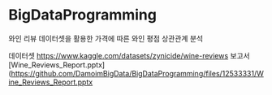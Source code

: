 # BigDataProgramming
와인 리뷰 데이터셋을 활용한 가격에 따른 와인 평점 상관관계 분석

데이터셋
https://www.kaggle.com/datasets/zynicide/wine-reviews
보고서
[Wine_Reviews_Report.pptx](https://github.com/DamoimBigData/BigDataProgramming/files/12533331/Wine_Reviews_Report.pptx
